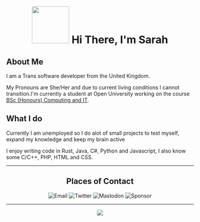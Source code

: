 <div>
    <h1 align=center>
        <img src="https://raw.githubusercontent.com/SarahGreyWolf/SarahGreyWolf/main/logo.svg" width=100em;>
        Hi There, I'm Sarah
    </h1>
</div>
<h2>About Me</h2>
<p>I am a Trans software developer from the United Kingdom.

My Pronouns are She/Her and due to current living conditions I cannot transition.I'm currently a student at Open University working on the course <a href="http://www.open.ac.uk/courses/computing-it/degrees/bsc-computing-it-q62">BSc (Honours) Computing and IT</a>.</p>
<h2>What I do</h2>
<p>Currently I am unemployed so I do alot of small projects to test myself, expand my knowledge and keep my brain active</p>
<p>I enjoy writing code in Rust, Java, C#, Python and Javascript, I also know some C/C++, PHP, HTML and CSS.</p>
<hr>
<h2 align=center>Places of Contact</h2>
<div align=center style="text-decoration: none;">
    <p>
        <a href="mailto:m.sarahgreywolf@outlook.com" style="text-decoration: none;">
            <img src="https://img.shields.io/badge/-Email-grey?style=for-the-badge&logo=Microsoft-Outlook" alt="Email">
        </a>
        <a href="https://twitter.com/SarahGreyWolf" style="text-decoration: none;">
            <img src="https://img.shields.io/badge/-Twitter-grey?style=for-the-badge&logo=Twitter" alt="Twitter">
        </a>
        <a href="https://mastodon.social/@Master0r0" style="text-decoration: none;">
            <img src="https://img.shields.io/badge/-Mastodon-grey?style=for-the-badge&logo=Mastodon" alt="Mastodon">
        </a>
        <a href="https://github.com/sponsors/SarahGreyWolf" style="text-decoration: none;">
            <img src="https://img.shields.io/badge/-Sponsor-grey?style=for-the-badge&logo=Github" alt="Sponsor">
        </a>
    </p>
</div>
<hr>
<p align=center>
    <a href="https://github-readme-stats.vercel.app/api?username=SarahGreyWolf&show_icons=true&theme=radical" style="text-decoration: none;"><img src="https://github-readme-stats.vercel.app/api?username=SarahGreyWolf&show_icons=true&theme=radical"></a>
</p>
